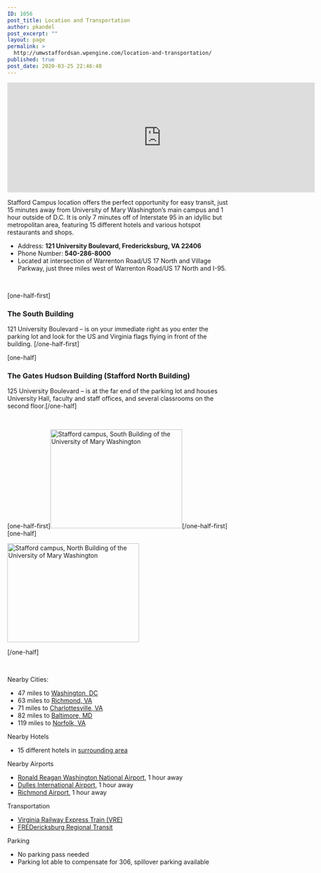 ```yaml
---
ID: 1056
post_title: Location and Transportation
author: pkandel
post_excerpt: ""
layout: page
permalink: >
  http://umwstaffordsan.wpengine.com/location-and-transportation/
published: true
post_date: 2020-03-25 22:46:48
---
```

<iframe style="border: 0;" tabindex="0" src="https://www.google.com/maps/embed?pb=!1m14!1m8!1m3!1d200187.07280344484!2d-77.4957003!3d38.3739024!3m2!1i1024!2i768!4f13.1!3m3!1m2!1s0x89b6eb1a48998ae1%3A0xaf08a3168308bde4!2sUniversity%20Hall%2C%20121%20University%20Blvd%2C%20Fredericksburg%2C%20VA%2022406!5e0!3m2!1sen!2sus!4v1586289410492!5m2!1sen!2sus" width="700" height="250" frameborder="0" allowfullscreen="allowfullscreen" aria-hidden="false"><span data-mce-type="bookmark" style="display: inline-block; width: 0px; overflow: hidden; line-height: 0;" class="mce_SELRES_start">﻿</span></iframe>

Stafford Campus location offers the perfect opportunity for easy transit, just 15 minutes away from University of Mary Washington’s main campus and 1 hour outside of D.C. It is only 7 minutes off of Interstate 95 in an idyllic but metropolitan area, featuring 15 different hotels and various hotspot restaurants and shops.
<ul>
 	<li>Address: <strong>121 University Boulevard, Fredericksburg, VA 22406</strong></li>
 	<li>Phone Number: <strong>540-286-8000</strong></li>
 	<li>Located at intersection of Warrenton Road/US 17 North and Village Parkway, just three miles west of Warrenton Road/US 17 North and I-95.</li>
</ul>
&nbsp;

[one-half-first]
<h3><strong>The South Building</strong></h3>
121 University Boulevard – is on your immediate right as you enter the parking lot and look for the US and Virginia flags flying in front of the building.
[/one-half-first]

[one-half]
<h3><strong>The Gates Hudson Building (Stafford North Building)</strong></h3>
125 University Boulevard – is at the far end of the parking lot and houses University Hall, faculty and staff offices, and several classrooms on the second floor.[/one-half]

&nbsp;

[one-half-first]<img class="alignnone size-medium wp-image-221" src="http://umwstaffordsan.wpengine.com/wp-content/uploads/2013/11/UMW-Stafford-South-Twin-Flags-300x225.jpg" alt="Stafford campus, South Building of the University of Mary Washington" width="300" height="225" />[/one-half-first][one-half]

<img class="size-medium wp-image-860" src="http://umwstaffordsan.wpengine.com/wp-content/uploads/2015/08/stafford52-300x203.jpg" alt="Stafford campus, North Building of the University of Mary Washington" width="300" height="225" />

[/one-half]

&nbsp;

Nearby Cities:
<ul>
 	<li>47 miles to <u><a href="https://www.google.com/maps/dir/Fredericksburg,+Virginia+22401/Washington+D.C.,+DC/@38.6045632,-77.5384529,10z/data=!4m14!4m13!1m5!1m1!1s0x89b6c1ebbaeae025:0x7fa6450a21a691a1!2m2!1d-77.4605399!2d38.3031837!1m5!1m1!1s0x89b7c6de5af6e45b:0xc2524522d4885d2a!2m2!1d-77.0368707!2d38.9071923!3e0">Washington, DC</a></u></li>
 	<li>63 miles to <u><a href="https://www.google.com/maps/dir/Fredericksburg,+Virginia+22401/Richmond,+VA/@37.9203609,-77.7062786,10z/data=!3m1!4b1!4m14!4m13!1m5!1m1!1s0x89b6c1ebbaeae025:0x7fa6450a21a691a1!2m2!1d-77.4605399!2d38.3031837!1m5!1m1!1s0x89b111095799c9ed:0xbfd83e6de2423cc5!2m2!1d-77.4360481!2d37.5407246!3e0">Richmond, VA</a></u></li>
 	<li>71 miles to <u><a href="https://www.google.com/maps/dir/Fredericksburg,+Virginia+22401/Charlottesville,+VA/@37.9203609,-77.7062786,10z/data=!4m14!4m13!1m5!1m1!1s0x89b6c1ebbaeae025:0x7fa6450a21a691a1!2m2!1d-77.4605399!2d38.3031837!1m5!1m1!1s0x89b3862dea50a48f:0x9086f096c38b74fc!2m2!1d-78.4766781!2d38.0293059!3e0">Charlottesville, VA</a></u></li>
 	<li>82 miles to <u><a href="https://www.google.com/maps/dir/Fredericksburg,+Virginia+22401/Baltimore,+MD/@38.7950665,-77.610368,9z/data=!3m1!4b1!4m14!4m13!1m5!1m1!1s0x89b6c1ebbaeae025:0x7fa6450a21a691a1!2m2!1d-77.4605399!2d38.3031837!1m5!1m1!1s0x89c803aed6f483b7:0x44896a84223e758!2m2!1d-76.6121893!2d39.2903848!3e0">Baltimore, MD</a></u></li>
 	<li>119 miles to <u><a href="https://www.google.com/maps/dir/Fredericksburg,+Virginia+22401/Norfolk,+VA/@37.5751252,-77.4474355,9z/data=!3m1!4b1!4m14!4m13!1m5!1m1!1s0x89b6c1ebbaeae025:0x7fa6450a21a691a1!2m2!1d-77.4605399!2d38.3031837!1m5!1m1!1s0x89ba973a5322ca45:0xab99107fce7a1e0a!2m2!1d-76.2858726!2d36.8507689!3e0">Norfolk, VA</a></u></li>
</ul>
Nearby Hotels
<ul>
 	<li>15 different hotels in <a href="https://www.google.com/travel/hotels/Stafford%20Courthouse?g2lb=2502548,4254308,4258168,4260007,4270442,4274032,4291318,4305595,4306835,4308216,4314846,4317915,4326763,4328159,4329288,4330113,4346234,4347918,4270859,4284970,4291517,4292955,4316256&amp;hl=en&amp;gl=us&amp;un=1&amp;ap=SAEqKAoSCezRwRLYJENAEQSf9xXdYlPAEhIJszxOB9IyQ0ARBJ_3lRhcU8AwAlqWAQoFCJYBEAAiA1VTRCoWCgcI5A8QAhgVEgcI5A8QAhgWGAEoALABAFgBaAGKASgKEglbtlAWxShDQBF4N7sScmFTwBISCSGQY_vBL0NAEXg3u9IPXlPAmgEVEhNTdGFmZm9yZCBDb3VydGhvdXNlogEgCgkvbS8wNDJnbnoSE1N0YWZmb3JkIENvdXJ0aG91c2WSAQIgAQ&amp;q=hotels%20in%20stafford%20highway%2017&amp;rp=EL7mj7bKuMCuLBCQ1duvtZfRx30QvrXz9LWt_MikARCvqceRtP3RuGA4AkAASAI&amp;ictx=1&amp;hrf=CgUIlgEQACIDVVNEKhYKBwjkDxACGBUSBwjkDxACGBYYASgAsAEAWAFoAYoBKAoSCezRwRLYJENAEQSf9xXdYlPAEhIJszxOB9IyQ0ARBJ_3lRhcU8CaARUSE1N0YWZmb3JkIENvdXJ0aG91c2WiASAKCS9tLzA0MmduehITU3RhZmZvcmQgQ291cnRob3VzZZIBAiAB">surrounding </a><a href="https://www.google.com/travel/hotels/Stafford%20Courthouse?g2lb=2502548,4254308,4258168,4260007,4270442,4274032,4291318,4305595,4306835,4308216,4314846,4317915,4326763,4328159,4329288,4330113,4346234,4347918,4270859,4284970,4291517,4292955,4316256&amp;hl=en&amp;gl=us&amp;un=1&amp;ap=SAEqKAoSCezRwRLYJENAEQSf9xXdYlPAEhIJszxOB9IyQ0ARBJ_3lRhcU8AwAlqWAQoFCJYBEAAiA1VTRCoWCgcI5A8QAhgVEgcI5A8QAhgWGAEoALABAFgBaAGKASgKEglbtlAWxShDQBF4N7sScmFTwBISCSGQY_vBL0NAEXg3u9IPXlPAmgEVEhNTdGFmZm9yZCBDb3VydGhvdXNlogEgCgkvbS8wNDJnbnoSE1N0YWZmb3JkIENvdXJ0aG91c2WSAQIgAQ&amp;q=hotels%20in%20stafford%20highway%2017&amp;rp=EL7mj7bKuMCuLBCQ1duvtZfRx30QvrXz9LWt_MikARCvqceRtP3RuGA4AkAASAI&amp;ictx=1&amp;hrf=CgUIlgEQACIDVVNEKhYKBwjkDxACGBUSBwjkDxACGBYYASgAsAEAWAFoAYoBKAoSCezRwRLYJENAEQSf9xXdYlPAEhIJszxOB9IyQ0ARBJ_3lRhcU8CaARUSE1N0YWZmb3JkIENvdXJ0aG91c2WiASAKCS9tLzA0MmduehITU3RhZmZvcmQgQ291cnRob3VzZZIBAiAB">area</a></li>
</ul>
Nearby Airports
<ul>
 	<li><a href="https://www.google.com/maps/dir/38.372557,-77.5306914/Ronald+Reagan+Washington+National+Airport+(DCA),+Arlington,+VA+22202/@38.3717345,-77.5319916,18.83z/data=!4m14!4m13!1m5!3m4!1m2!1d-77.5306736!2d38.3719712!3s0x89b6eb1a7c8e9dd5:0x5324a0c8f3f67c7f!1m5!1m1!1s0x89b7b731402fe095:0x4168af016d076bad!2m2!1d-77.0402315!2d38.851242!3e0">Ronald Reagan Washington National Airport</a>, 1 hour away</li>
 	<li><a href="https://www.google.com/maps/dir/38.372557,-77.5306914/Dulles+International+Airport,+1+Saarinen+Cir,+Dulles,+VA+20166/@38.6513941,-77.770564,10z/data=!3m1!4b1!4m9!4m8!1m0!1m5!1m1!1s0x89b64740174eb057:0x8e01cb201080601d!2m2!1d-77.4565388!2d38.9531162!3e0">Dulles International Airport</a>, 1 hour away</li>
 	<li><a href="https://www.google.com/maps/dir/University+Hall,+121+University+Blvd,+Fredericksburg,+VA+22406/richmond+airport/@37.9387624,-77.987127,9z/data=!3m1!4b1!4m13!4m12!1m5!1m1!1s0x89b6eb1a48998ae1:0xaf08a3168308bde4!2m2!1d-77.5315776!2d38.3704874!1m5!1m1!1s0x89b11bacb2c3dce9:0x5981fd4042f006d0!2m2!1d-77.3208112!2d37.5065795">Richmond Airport</a><a href="https://www.google.com/maps/dir/University+Hall,+121+University+Blvd,+Fredericksburg,+VA+22406/richmond+airport/@37.9387624,-77.987127,9z/data=!3m1!4b1!4m13!4m12!1m5!1m1!1s0x89b6eb1a48998ae1:0xaf08a3168308bde4!2m2!1d-77.5315776!2d38.3704874!1m5!1m1!1s0x89b11bacb2c3dce9:0x5981fd4042f006d0!2m2!1d-77.3208112!2d37.5065795">,</a> 1 hour away</li>
</ul>
Transportation
<ul>
 	<li><u><a href="https://www.vre.org/service/schedule/">Virginia Railway Express Train</a></u><u> (VRE)</u></li>
 	<li><u><a href="https://www.ridefred.com/index.html">FREDericksburg</a></u><u><a href="https://www.ridefred.com/index.html"> Regional Transit</a></u></li>
</ul>
Parking
<ul>
 	<li>No parking pass needed</li>
 	<li>Parking lot able to compensate for 306, spillover parking available</li>
</ul>